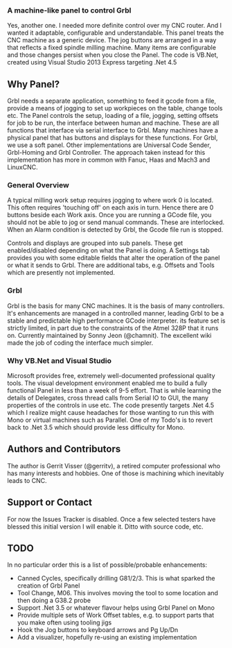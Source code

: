 ### A machine-like panel to control Grbl
Yes, another one. I needed more definite control over my CNC router. And I wanted it adaptable, configurable and understandable.
This panel treats the CNC machine as a generic device. The jog buttons are arranged in a way that reflects a fixed spindle milling machine. Many items are configurable and those changes persist when you close the Panel.
The code is VB.Net, created using Visual Studio 2013 Express targeting .Net 4.5

## Why Panel?
Grbl needs a separate application, something to feed it gcode from a file, provide a means of jogging to set up workpieces on the table, change tools etc. The Panel controls the setup, loading of a file, jogging, setting offsets for job to be run, the interface between human and machine. These are all functions that interface via serial interface to Grbl.  Many machines have a physical panel that has buttons and displays for these functions. For Grbl, we use a soft panel. Other implementations are Universal Code Sender, Grbl-Homing and Grbl Controller. The approach taken instead for this implementation has more in common with Fanuc, Haas and Mach3 and LinuxCNC.

### General Overview
A typical milling work setup requires jogging to where work 0 is located. This often requires 'touching off' on each axis in turn. Hence there are 0 buttons beside each Work axis. Once you are running a GCode file, you should not be able to jog or send manual commands. These are interlocked. When an Alarm condition is detected by Grbl, the Gcode file run is stopped.

Controls and displays are grouped into sub panels. These get enabled/disabled depending on what the Panel is doing. A Settings tab provides you with some editable fields that alter the operation of the panel or what it sends to Grbl. There are additional tabs, e.g. Offsets and Tools which are presently not implemented.


### Grbl
Grbl is the basis for many CNC machines. It is the basis of many controllers. It's enhancements are managed in a controlled manner, leading Grbl to be a stable and predictable high performance GCode interpreter. its feature set is strictly limited, in part due to the constraints of the Atmel 328P that it runs on.  Currently maintained by Sonny Jeon (@chamnit). The excellent wiki made the job of coding the interface much simpler.

### Why VB.Net and Visual Studio
Microsoft provides free, extremely well-documented professional quality tools. The visual development environment enabled me to build a fully functional Panel in less than a week of 9-5 effort. That is while learning the details of Delegates, cross thread calls from Serial IO to GUI, the many properties of the controls in use etc. The code presently targets .Net 4.5 which I realize might cause headaches for those wanting to run this with Mono or virtual machines such as Parallel. One of my Todo's is to revert back to .Net 3.5 which should provide less difficulty for Mono.

## Authors and Contributors
The author is Gerrit Visser (@gerritv), a retired computer professional who has many interests and hobbies. One of those is machining which inevitably leads to CNC.

## Support or Contact
For now the Issues Tracker is disabled. Once a few selected testers have blessed this initial version I will enable it. Ditto with source code, etc.

## TODO
In no particular order this is a list of possible/probable enhancements:
* Canned Cycles, specifically drilling G81/2/3. This is what sparked the creation of Grbl Panel
* Tool Change, M06. This involves moving the tool to some location and then doing a G38.2 probe
* Support .Net 3.5 or whatever flavour helps using Grbl Panel on Mono
* Provide multiple sets of Work Offset tables, e.g. to support parts that you make often using tooling jigs
* Hook the Jog buttons to keyboard arrows and Pg Up/Dn
* Add a visualizer, hopefully re-using an existing implementation
